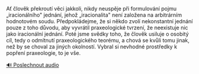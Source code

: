 
Ať člověk překroutí věci jakkoli, nikdy neuspěje při formulování pojmu „iracionálního" jednání, jehož „iracionalita" není založena na arbitrárním hodnotovém soudu. Předpokládejme, že si někdo zvolí nekonstantní jednání pouze z toho důvodu, aby vyvrátil praxeologické tvrzení, že neexistuje nic jako iracionální jednání. Poté jsme svědky toho, že člověk usiluje o osobitý cíl, tedy o odmítnutí praxeologického teorému, a chová se kvůli tomu jinak, než by se choval za jiných okolností. Vybral si nevhodné prostředky k popření praxeologie, to je vše.

[🔊 Poslechnout audio](/data/7-paragraphs/audio/chapter_29/para_004-A-lovk-pekrout-vci-jakkoli-nikdy-neuspje-p.mp3)
